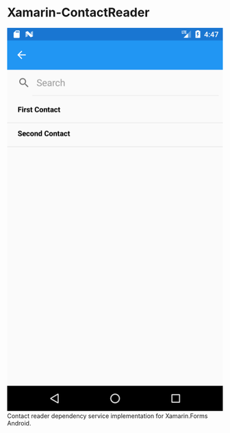 # Xamarin-ContactReader
![](Screenshot_1.png)
Contact reader dependency service implementation for Xamarin.Forms Android.
